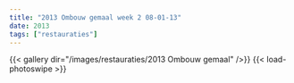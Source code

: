 ```yaml
---
title: "2013 Ombouw gemaal week 2 08-01-13"
date: 2013
tags: ["restauraties"]
---
```


{{< gallery dir="/images/restauraties/2013 Ombouw gemaal" />}}
{{< load-photoswipe >}}